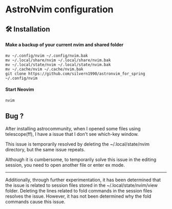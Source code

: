 # AstroNvim configuration

## 🛠️ Installation

#### Make a backup of your current nvim and shared folder

```shell
mv ~/.config/nvim ~/.config/nvim.bak
mv ~/.local/share/nvim ~/.local/share/nvim.bak
mv ~/.local/state/nvim ~/.local/state/nvim.bak
mv ~/.cache/nvim ~/.cache/nvim.bak
git clone https://github.com/silvern1990/astronvim_for_spring ~/.config/nvim
```

#### Start Neovim

```shell
nvim
```

## Bug ? 

After installing astrocommunity, when I opened some files using telescope(<Leader>ff),
I have a issue that I don't see which-key window.

This issue is temporarily resolved by deleting the ~/.local/state/nvim directory, but the same issue repeats.

Although it is cumbersome, to temporarily solve this issue in the editing session, you need to open another file or enter ex mode.


------

Additionally, through further experimentation, it has been determined that the issue is related to session files stored in the ~/.local/state/nvim/view folder. Deleting the lines related to fold commands in the session files resolves the issue. However, it has not been determined why the fold commands cause this issue.
